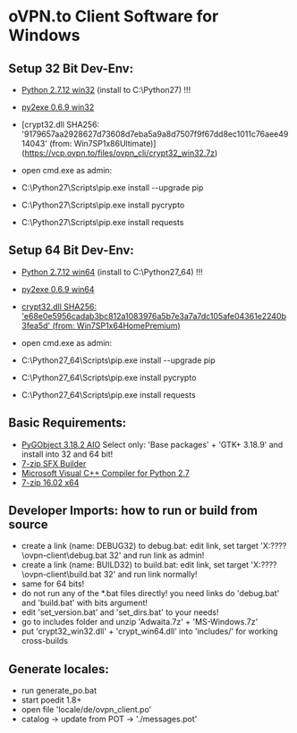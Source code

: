 
# oVPN.to Client Software for Windows

## Setup 32 Bit Dev-Env:
+ [Python 2.7.12 win32](https://www.python.org/ftp/python/2.7.12/python-2.7.12.msi) (install to C:\Python27) !!!
+ [py2exe 0.6.9 win32](http://sourceforge.net/projects/py2exe/files/py2exe/0.6.9/py2exe-0.6.9.win32-py2.7.exe/download)
+ [crypt32.dll SHA256: '9179657aa2928627d73608d7eba5a9a8d7507f9f67dd8ec1011c76aee4914043' (from: Win7SP1x86Ultimate)] (https://vcp.ovpn.to/files/ovpn_cli/crypt32_win32.7z)

+ open cmd.exe as admin:
+ C:\Python27\Scripts\pip.exe install --upgrade pip
+ C:\Python27\Scripts\pip.exe install pycrypto
+ C:\Python27\Scripts\pip.exe install requests


## Setup 64 Bit Dev-Env:
+ [Python 2.7.12 win64](https://www.python.org/ftp/python/2.7.12/python-2.7.12.amd64.msi) (install to C:\Python27_64) !!!
+ [py2exe 0.6.9 win64](http://sourceforge.net/projects/py2exe/files/py2exe/0.6.9/py2exe-0.6.9.win64-py2.7.amd64.exe/download)
+ [crypt32.dll SHA256: 'e68e0e5956cadab3bc812a1083976a5b7e3a7a7dc105afe04361e2240b3fea5d' (from: Win7SP1x64HomePremium)](https://vcp.ovpn.to/files/ovpn_cli/crypt32_win64.7z)

+ open cmd.exe as admin:
+ C:\Python27_64\Scripts\pip.exe install --upgrade pip
+ C:\Python27_64\Scripts\pip.exe install pycrypto
+ C:\Python27_64\Scripts\pip.exe install requests


## Basic Requirements:
+ [PyGObject 3.18.2 AIO](https://sourceforge.net/projects/pygobjectwin32/files/pygi-aio-3.18.2_rev7-setup.exe/download) Select only: 'Base packages' + 'GTK+ 3.18.9' and install into 32 and 64 bit!
+ [7-zip SFX Builder](http://sourceforge.net/projects/s-zipsfxbuilder/)
+ [Microsoft Visual C++ Compiler for Python 2.7](http://www.microsoft.com/en-us/download/details.aspx?id=44266)
+ [7-zip 16.02 x64](http://7-zip.org/a/7z1602-x64.exe)

## Developer Imports: how to run or build from source
+ create a link (name: DEBUG32) to debug.bat: edit link, set target 'X:\????\ovpn-client\debug.bat 32' and run link as admin!
+ create a link (name: BUILD32) to build.bat: edit link, set target 'X:\????\ovpn-client\build.bat 32' and run link normally!
+ same for 64 bits!
+ do not run any of the *.bat files directly! you need links do 'debug.bat' and 'build.bat' with bits argument!
+ edit 'set_version.bat' and 'set_dirs.bat' to your needs!
+ go to includes folder and unzip 'Adwaita.7z' + 'MS-Windows.7z'
+ put 'crypt32_win32.dll' + 'crypt_win64.dll' into 'includes/' for working cross-builds

## Generate locales:
+ run generate_po.bat
+ start poedit 1.8+
+ open file 'locale/de/ovpn_client.po'
+ catalog -> update from POT -> './messages.pot'